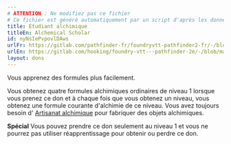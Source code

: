 ```yaml
---
# ATTENTION : Ne modifiez pas ce fichier
# Ce fichier est généré automatiquement par un script d'après les données du module Foundry VTT officiel et de sa traduction
title: Étudiant alchimique
titleEn: Alchemical Scholar
id: nyNsIePvpovlDAws
urlFr: https://gitlab.com/pathfinder-fr/foundryvtt-pathfinder2-fr/-/blob/master/data/feats/nyNsIePvpovlDAws.htm
urlEn: https://gitlab.com/hooking/foundry-vtt---pathfinder-2e/-/blob/master/packs/data/feats.db/alchemical-scholar.json
layout: dons
---
```

Vous apprenez des formules plus facilement.

Vous obtenez quatre formules alchimiques ordinaires de niveau 1 lorsque vous prenez ce don et à chaque fois que vous obtenez un niveau, vous obtenez une formule courante d'alchimie de ce niveau. Vous avez toujours besoin d' [Artisanat alchimique](artisanat-alchimique.html) pour fabriquer des objets alchimiques.

**Spécial** Vous pouvez prendre ce don seulement au niveau 1 et vous ne pourrez pas utiliser réapprentissage pour obtenir ou perdre ce don.
